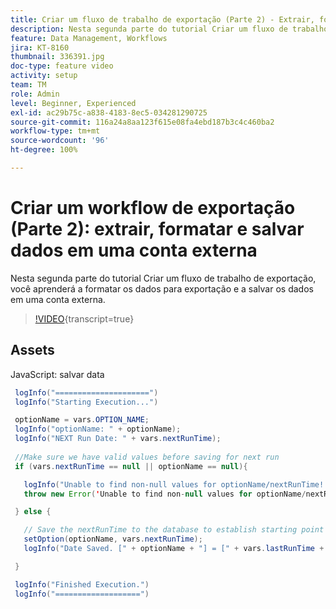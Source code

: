 ```yaml
---
title: Criar um fluxo de trabalho de exportação (Parte 2) - Extrair, formatar e salvar dados em uma conta externa
description: Nesta segunda parte do tutorial Criar um fluxo de trabalho de exportação, você aprenderá a formatar os dados para exportação e a salvar os dados em uma conta externa.
feature: Data Management, Workflows
jira: KT-8160
thumbnail: 336391.jpg
doc-type: feature video
activity: setup
team: TM
role: Admin
level: Beginner, Experienced
exl-id: ac29b75c-a838-4183-8ec5-034281290725
source-git-commit: 116a24a8aa123f615e08fa4ebd187b3c4c460ba2
workflow-type: tm+mt
source-wordcount: '96'
ht-degree: 100%

---
```


# Criar um workflow de exportação (Parte 2): extrair, formatar e salvar dados em uma conta externa

Nesta segunda parte do tutorial Criar um fluxo de trabalho de exportação, você aprenderá a formatar os dados para exportação e a salvar os dados em uma conta externa.

>[!VIDEO](https://video.tv.adobe.com/v/336391?quality=12&learn=on){transcript=true}

## Assets

JavaScript: salvar data

```java
 logInfo("=====================")
 logInfo("Starting Execution...")

 optionName = vars.OPTION_NAME;
 logInfo("optionName: " + optionName);
 logInfo("NEXT Run Date: " + vars.nextRunTime);
 
 //Make sure we have valid values before saving for next run
 if (vars.nextRunTime == null || optionName == null){

   logInfo("Unable to find non-null values for optionName/nextRunTime! Throwing Error.")
   throw new Error('Unable to find non-null values for optionName/nextRunTime!  Ending Execution.');

 } else {

   // Save the nextRunTime to the database to establish starting point for next run.
   setOption(optionName, vars.nextRunTime);
   logInfo("Date Saved. [" + optionName + "] = [" + vars.lastRunTime + "]")

 }

 logInfo("Finished Execution.") 
 logInfo("===================")
```
